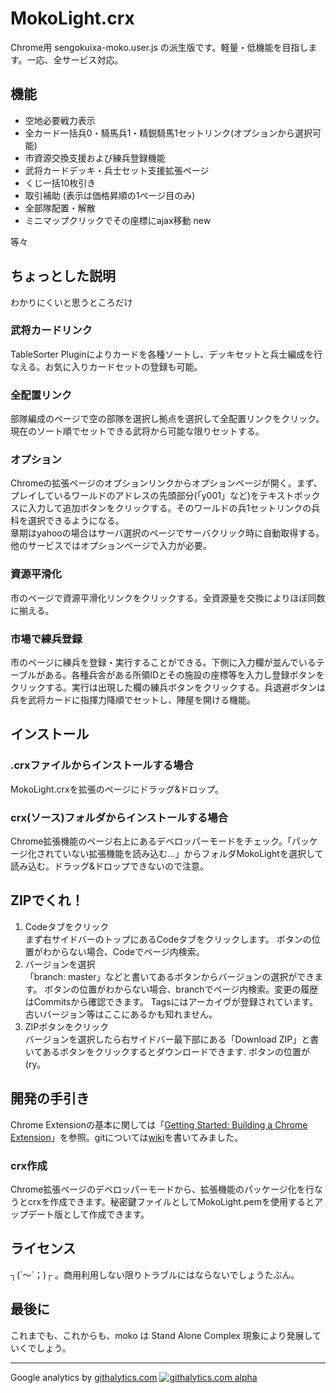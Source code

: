 # MokoLight.crx

Chrome用 sengokuixa-moko.user.js の派生版です。軽量・低機能を目指します。一応、全サービス対応。

## 機能
* 空地必要戦力表示
* 全カード一括兵0・騎馬兵1・精鋭騎馬1セットリンク(オプションから選択可能)
* 市資源交換支援および練兵登録機能
* 武将カードデッキ・兵士セット支援拡張ページ
* くじ一括10枚引き
* 取引補助 (表示は価格昇順の1ページ目のみ)
* 全部隊配置・解散
* ミニマップクリックでその座標にajax移動 new

等々

## ちょっとした説明
わかりにくいと思うところだけ
### 武将カードリンク
TableSorter Pluginによりカードを各種ソートし、デッキセットと兵士編成を行なえる。お気に入りカードセットの登録も可能。

### 全配置リンク
部隊編成のページで空の部隊を選択し拠点を選択して全配置リンクをクリック。現在のソート順でセットできる武将から可能な限りセットする。

### オプション
Chromeの拡張ページのオプションリンクからオプションページが開く。まず、プレイしているワールドのアドレスの先頭部分(「y001」など)をテキストボックスに入力して追加ボタンをクリックする。そのワールドの兵1セットリンクの兵科を選択できるようになる。  
章期はyahooの場合はサーバ選択のページでサーバクリック時に自動取得する。他のサービスではオプションページで入力が必要。

### 資源平滑化
市のページで資源平滑化リンクをクリックする。全資源量を交換によりほぼ同数に揃える。

### 市場で練兵登録
市のページに練兵を登録・実行することができる。下側に入力欄が並んでいるテーブルがある。各種兵舎がある所領IDとその施設の座標等を入力し登録ボタンをクリックする。実行は出現した欄の練兵ボタンをクリックする。兵退避ボタンは兵を武将カードに指揮力降順でセットし、陣屋を開ける機能。

## インストール
### .crxファイルからインストールする場合
MokoLight.crxを拡張のページにドラッグ&ドロップ。

### crx(ソース)フォルダからインストールする場合
Chrome拡張機能のページ右上にあるデベロッパーモードをチェック。「パッケージ化されていない拡張機能を読み込む…」からフォルダMokoLightを選択して読み込む。ドラッグ&ドロップできないので注意。

## ZIPでくれ！
1. Codeタブをクリック  
    まず右サイドバーのトップにあるCodeタブをクリックします。
    ボタンの位置がわからない場合、Codeでページ内検索。
2. バージョンを選択  
    「branch: master」などと書いてあるボタンからバージョンの選択ができます。
    ボタンの位置がわからない場合、branchでページ内検索。変更の履歴はCommitsから確認できます。
    Tagsにはアーカイヴが登録されています。古いバージョン等はここにあるかも知れません。
3. ZIPボタンをクリック  
    バージョンを選択したら右サイドバー最下部にある「Download ZIP」と書いてあるボタンをクリックするとダウンロードできます.
    ボタンの位置が(ry。

## 開発の手引き
Chrome Extensionの基本に関しては「[Getting Started: Building a Chrome Extension](http://developer.chrome.com/extensions/index.html)」を参照。gitについては[wiki](https://github.com/die4game/sengokuixa-moko/wiki/Git-GitHub)を書いてみました。

### crx作成
Chrome拡張ページのデベロッパーモードから、拡張機能のパッケージ化を行なうとcrxを作成できます。秘密鍵ファイルとしてMokoLight.pemを使用するとアップデート版として作成できます。

## ライセンス
┐(´～`；)┌ 。商用利用しない限りトラブルにはならないでしょうたぶん。

## 最後に
これまでも、これからも、moko は Stand Alone Complex 現象により発展していくでしょう。

***
Google analytics by [githalytics.com](http://githalytics.com/)
[![githalytics.com alpha](https://cruel-carlota.pagodabox.com/75c1d6e384e20eeb64760642830a5a4e "githalytics.com")](http://githalytics.com/die4game/sengokuixa-moko)
